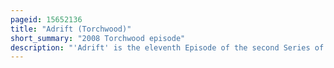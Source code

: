```yaml
---
pageid: 15652136
title: "Adrift (Torchwood)"
short_summary: "2008 Torchwood episode"
description: "'Adrift' is the eleventh Episode of the second Series of the british Science Fiction Television Series Torchwood, which was first Broadcast on Bbc Three on 19 March 2008, and repeated on Bbc two one Week later. The Episode was written by Series one and two Head Writer Chris Chibnall, directed by Mark Everest and produced by Sophie Fante and Richard Stokes. The Episode featured the five original Series regulars john Barrowman eve Myles burn gorman naoko Mori and Gareth David Lloyd plus recurring Actors kai owen and tom Price."
---
```


